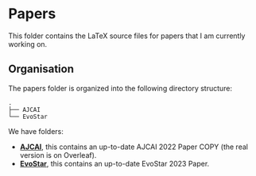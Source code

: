 # Papers 

This folder contains the LaTeX source files for papers that I am currently working on. 

## Organisation 

The papers folder is organized into the following directory structure:


```
.
├── AJCAI
└── EvoStar
```

We have folders: 

- [**AJCAI**](https://github.com/woodRock/fishy-business/tree/main/papers/AJCAI), this contains an up-to-date AJCAI 2022 Paper COPY (the real version is on Overleaf).
- [**EvoStar**](https://github.com/woodRock/fishy-business/tree/main/papers/EvoStar), this contains an up-to-date EvoStar 2023 Paper.